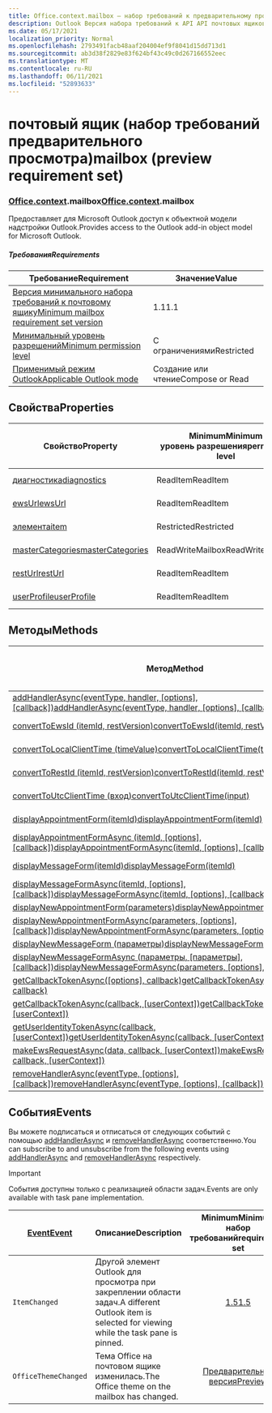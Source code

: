 ```yaml
---
title: Office.context.mailbox — набор требований к предварительному просмотру
description: Outlook Версия набора требований к API API почтовых ящиков для объектной модели почтовых ящиков.
ms.date: 05/17/2021
localization_priority: Normal
ms.openlocfilehash: 2793491facb48aaf204004ef9f8041d15dd713d1
ms.sourcegitcommit: ab3d38f2829e83f624bf43c49c0d267166552eec
ms.translationtype: MT
ms.contentlocale: ru-RU
ms.lasthandoff: 06/11/2021
ms.locfileid: "52893633"
---
```

# <a name="mailbox-preview-requirement-set"></a><span data-ttu-id="fc9b5-103">почтовый ящик (набор требований предварительного просмотра)</span><span class="sxs-lookup"><span data-stu-id="fc9b5-103">mailbox (preview requirement set)</span></span>

### <a name="officecontextmailbox"></a><span data-ttu-id="fc9b5-104">[Office](office.md)[.context](office.context.md).mailbox</span><span class="sxs-lookup"><span data-stu-id="fc9b5-104">[Office](office.md)[.context](office.context.md).mailbox</span></span>

<span data-ttu-id="fc9b5-105">Предоставляет для Microsoft Outlook доступ к объектной модели надстройки Outlook.</span><span class="sxs-lookup"><span data-stu-id="fc9b5-105">Provides access to the Outlook add-in object model for Microsoft Outlook.</span></span>

##### <a name="requirements"></a><span data-ttu-id="fc9b5-106">Требования</span><span class="sxs-lookup"><span data-stu-id="fc9b5-106">Requirements</span></span>

|<span data-ttu-id="fc9b5-107">Требование</span><span class="sxs-lookup"><span data-stu-id="fc9b5-107">Requirement</span></span>| <span data-ttu-id="fc9b5-108">Значение</span><span class="sxs-lookup"><span data-stu-id="fc9b5-108">Value</span></span>|
|---|---|
|[<span data-ttu-id="fc9b5-109">Версия минимального набора требований к почтовому ящику</span><span class="sxs-lookup"><span data-stu-id="fc9b5-109">Minimum mailbox requirement set version</span></span>](../../requirement-sets/outlook-api-requirement-sets.md)| <span data-ttu-id="fc9b5-110">1.1</span><span class="sxs-lookup"><span data-stu-id="fc9b5-110">1.1</span></span>|
|[<span data-ttu-id="fc9b5-111">Минимальный уровень разрешений</span><span class="sxs-lookup"><span data-stu-id="fc9b5-111">Minimum permission level</span></span>](../../../outlook/understanding-outlook-add-in-permissions.md)| <span data-ttu-id="fc9b5-112">С ограничениями</span><span class="sxs-lookup"><span data-stu-id="fc9b5-112">Restricted</span></span>|
|[<span data-ttu-id="fc9b5-113">Применимый режим Outlook</span><span class="sxs-lookup"><span data-stu-id="fc9b5-113">Applicable Outlook mode</span></span>](../../../outlook/outlook-add-ins-overview.md#extension-points)| <span data-ttu-id="fc9b5-114">Создание или чтение</span><span class="sxs-lookup"><span data-stu-id="fc9b5-114">Compose or Read</span></span>|

## <a name="properties"></a><span data-ttu-id="fc9b5-115">Свойства</span><span class="sxs-lookup"><span data-stu-id="fc9b5-115">Properties</span></span>

| <span data-ttu-id="fc9b5-116">Свойство</span><span class="sxs-lookup"><span data-stu-id="fc9b5-116">Property</span></span> | <span data-ttu-id="fc9b5-117">Minimum</span><span class="sxs-lookup"><span data-stu-id="fc9b5-117">Minimum</span></span><br><span data-ttu-id="fc9b5-118">уровень разрешения</span><span class="sxs-lookup"><span data-stu-id="fc9b5-118">permission level</span></span> | <span data-ttu-id="fc9b5-119">Режимы</span><span class="sxs-lookup"><span data-stu-id="fc9b5-119">Modes</span></span> | <span data-ttu-id="fc9b5-120">Тип возвращаемых данных</span><span class="sxs-lookup"><span data-stu-id="fc9b5-120">Return type</span></span> | <span data-ttu-id="fc9b5-121">Minimum</span><span class="sxs-lookup"><span data-stu-id="fc9b5-121">Minimum</span></span><br><span data-ttu-id="fc9b5-122">набор требований</span><span class="sxs-lookup"><span data-stu-id="fc9b5-122">requirement set</span></span> |
|---|---|---|---|:---:|
| [<span data-ttu-id="fc9b5-123">диагностика</span><span class="sxs-lookup"><span data-stu-id="fc9b5-123">diagnostics</span></span>](/javascript/api/outlook/office.mailbox?view=outlook-js-preview&preserve-view=true#diagnostics) | <span data-ttu-id="fc9b5-124">ReadItem</span><span class="sxs-lookup"><span data-stu-id="fc9b5-124">ReadItem</span></span> | <span data-ttu-id="fc9b5-125">Создание</span><span class="sxs-lookup"><span data-stu-id="fc9b5-125">Compose</span></span><br><span data-ttu-id="fc9b5-126">Чтение</span><span class="sxs-lookup"><span data-stu-id="fc9b5-126">Read</span></span> | [<span data-ttu-id="fc9b5-127">Диагностика</span><span class="sxs-lookup"><span data-stu-id="fc9b5-127">Diagnostics</span></span>](/javascript/api/outlook/office.diagnostics?view=outlook-js-preview&preserve-view=true) | [<span data-ttu-id="fc9b5-128">1.1</span><span class="sxs-lookup"><span data-stu-id="fc9b5-128">1.1</span></span>](../requirement-set-1.1/outlook-requirement-set-1.1.md) |
| [<span data-ttu-id="fc9b5-129">ewsUrl</span><span class="sxs-lookup"><span data-stu-id="fc9b5-129">ewsUrl</span></span>](/javascript/api/outlook/office.mailbox?view=outlook-js-preview&preserve-view=true#ewsurl) | <span data-ttu-id="fc9b5-130">ReadItem</span><span class="sxs-lookup"><span data-stu-id="fc9b5-130">ReadItem</span></span> | <span data-ttu-id="fc9b5-131">Создание</span><span class="sxs-lookup"><span data-stu-id="fc9b5-131">Compose</span></span><br><span data-ttu-id="fc9b5-132">Чтение</span><span class="sxs-lookup"><span data-stu-id="fc9b5-132">Read</span></span> | <span data-ttu-id="fc9b5-133">String</span><span class="sxs-lookup"><span data-stu-id="fc9b5-133">String</span></span> | [<span data-ttu-id="fc9b5-134">1.1</span><span class="sxs-lookup"><span data-stu-id="fc9b5-134">1.1</span></span>](../requirement-set-1.1/outlook-requirement-set-1.1.md) |
| [<span data-ttu-id="fc9b5-135">элемента</span><span class="sxs-lookup"><span data-stu-id="fc9b5-135">item</span></span>](office.context.mailbox.item.md) | <span data-ttu-id="fc9b5-136">Restricted</span><span class="sxs-lookup"><span data-stu-id="fc9b5-136">Restricted</span></span> | <span data-ttu-id="fc9b5-137">Создание</span><span class="sxs-lookup"><span data-stu-id="fc9b5-137">Compose</span></span><br><span data-ttu-id="fc9b5-138">Чтение</span><span class="sxs-lookup"><span data-stu-id="fc9b5-138">Read</span></span> | [<span data-ttu-id="fc9b5-139">Элемент</span><span class="sxs-lookup"><span data-stu-id="fc9b5-139">Item</span></span>](/javascript/api/outlook/office.item?view=outlook-js-preview&preserve-view=true) | [<span data-ttu-id="fc9b5-140">1.1</span><span class="sxs-lookup"><span data-stu-id="fc9b5-140">1.1</span></span>](../requirement-set-1.1/outlook-requirement-set-1.1.md) |
| [<span data-ttu-id="fc9b5-141">masterCategories</span><span class="sxs-lookup"><span data-stu-id="fc9b5-141">masterCategories</span></span>](/javascript/api/outlook/office.mailbox?view=outlook-js-preview&preserve-view=true#mastercategories) | <span data-ttu-id="fc9b5-142">ReadWriteMailbox</span><span class="sxs-lookup"><span data-stu-id="fc9b5-142">ReadWriteMailbox</span></span> | <span data-ttu-id="fc9b5-143">Создание</span><span class="sxs-lookup"><span data-stu-id="fc9b5-143">Compose</span></span><br><span data-ttu-id="fc9b5-144">Чтение</span><span class="sxs-lookup"><span data-stu-id="fc9b5-144">Read</span></span> | [<span data-ttu-id="fc9b5-145">MasterCategories</span><span class="sxs-lookup"><span data-stu-id="fc9b5-145">MasterCategories</span></span>](/javascript/api/outlook/office.mastercategories?view=outlook-js-preview&preserve-view=true) | [<span data-ttu-id="fc9b5-146">1.8</span><span class="sxs-lookup"><span data-stu-id="fc9b5-146">1.8</span></span>](../requirement-set-1.8/outlook-requirement-set-1.8.md) |
| [<span data-ttu-id="fc9b5-147">restUrl</span><span class="sxs-lookup"><span data-stu-id="fc9b5-147">restUrl</span></span>](/javascript/api/outlook/office.mailbox?view=outlook-js-preview&preserve-view=true#resturl) | <span data-ttu-id="fc9b5-148">ReadItem</span><span class="sxs-lookup"><span data-stu-id="fc9b5-148">ReadItem</span></span> | <span data-ttu-id="fc9b5-149">Создание</span><span class="sxs-lookup"><span data-stu-id="fc9b5-149">Compose</span></span><br><span data-ttu-id="fc9b5-150">Чтение</span><span class="sxs-lookup"><span data-stu-id="fc9b5-150">Read</span></span> | <span data-ttu-id="fc9b5-151">String</span><span class="sxs-lookup"><span data-stu-id="fc9b5-151">String</span></span> | [<span data-ttu-id="fc9b5-152">1.5</span><span class="sxs-lookup"><span data-stu-id="fc9b5-152">1.5</span></span>](../requirement-set-1.5/outlook-requirement-set-1.5.md) |
| [<span data-ttu-id="fc9b5-153">userProfile</span><span class="sxs-lookup"><span data-stu-id="fc9b5-153">userProfile</span></span>](/javascript/api/outlook/office.mailbox?view=outlook-js-preview&preserve-view=true#userprofile) | <span data-ttu-id="fc9b5-154">ReadItem</span><span class="sxs-lookup"><span data-stu-id="fc9b5-154">ReadItem</span></span> | <span data-ttu-id="fc9b5-155">Создание</span><span class="sxs-lookup"><span data-stu-id="fc9b5-155">Compose</span></span><br><span data-ttu-id="fc9b5-156">Чтение</span><span class="sxs-lookup"><span data-stu-id="fc9b5-156">Read</span></span> | [<span data-ttu-id="fc9b5-157">UserProfile</span><span class="sxs-lookup"><span data-stu-id="fc9b5-157">UserProfile</span></span>](/javascript/api/outlook/office.userprofile?view=outlook-js-preview&preserve-view=true) | [<span data-ttu-id="fc9b5-158">1.1</span><span class="sxs-lookup"><span data-stu-id="fc9b5-158">1.1</span></span>](../requirement-set-1.1/outlook-requirement-set-1.1.md) |

## <a name="methods"></a><span data-ttu-id="fc9b5-159">Методы</span><span class="sxs-lookup"><span data-stu-id="fc9b5-159">Methods</span></span>

| <span data-ttu-id="fc9b5-160">Метод</span><span class="sxs-lookup"><span data-stu-id="fc9b5-160">Method</span></span> | <span data-ttu-id="fc9b5-161">Minimum</span><span class="sxs-lookup"><span data-stu-id="fc9b5-161">Minimum</span></span><br><span data-ttu-id="fc9b5-162">уровень разрешения</span><span class="sxs-lookup"><span data-stu-id="fc9b5-162">permission level</span></span> | <span data-ttu-id="fc9b5-163">Режимы</span><span class="sxs-lookup"><span data-stu-id="fc9b5-163">Modes</span></span> | <span data-ttu-id="fc9b5-164">Minimum</span><span class="sxs-lookup"><span data-stu-id="fc9b5-164">Minimum</span></span><br><span data-ttu-id="fc9b5-165">набор требований</span><span class="sxs-lookup"><span data-stu-id="fc9b5-165">requirement set</span></span> |
|---|---|---|:---:|
| <span data-ttu-id="fc9b5-166">[addHandlerAsync(eventType, handler, [options], [callback])](/javascript/api/outlook/office.mailbox?view=outlook-js-preview&preserve-view=true#addhandlerasync-eventtype--handler--options--callback-)</span><span class="sxs-lookup"><span data-stu-id="fc9b5-166">[addHandlerAsync(eventType, handler, [options], [callback])](/javascript/api/outlook/office.mailbox?view=outlook-js-preview&preserve-view=true#addhandlerasync-eventtype--handler--options--callback-)</span></span> | <span data-ttu-id="fc9b5-167">ReadItem</span><span class="sxs-lookup"><span data-stu-id="fc9b5-167">ReadItem</span></span> | <span data-ttu-id="fc9b5-168">Создание</span><span class="sxs-lookup"><span data-stu-id="fc9b5-168">Compose</span></span><br><span data-ttu-id="fc9b5-169">Чтение</span><span class="sxs-lookup"><span data-stu-id="fc9b5-169">Read</span></span> | [<span data-ttu-id="fc9b5-170">1.5</span><span class="sxs-lookup"><span data-stu-id="fc9b5-170">1.5</span></span>](../requirement-set-1.5/outlook-requirement-set-1.5.md) |
| [<span data-ttu-id="fc9b5-171">convertToEwsId (itemId, restVersion)</span><span class="sxs-lookup"><span data-stu-id="fc9b5-171">convertToEwsId(itemId, restVersion)</span></span>](/javascript/api/outlook/office.mailbox?view=outlook-js-preview&preserve-view=true#converttoewsid-itemid--restversion-) | <span data-ttu-id="fc9b5-172">Restricted</span><span class="sxs-lookup"><span data-stu-id="fc9b5-172">Restricted</span></span> | <span data-ttu-id="fc9b5-173">Создание</span><span class="sxs-lookup"><span data-stu-id="fc9b5-173">Compose</span></span><br><span data-ttu-id="fc9b5-174">Чтение</span><span class="sxs-lookup"><span data-stu-id="fc9b5-174">Read</span></span> | [<span data-ttu-id="fc9b5-175">1.3</span><span class="sxs-lookup"><span data-stu-id="fc9b5-175">1.3</span></span>](../requirement-set-1.3/outlook-requirement-set-1.3.md) |
| [<span data-ttu-id="fc9b5-176">convertToLocalClientTime (timeValue)</span><span class="sxs-lookup"><span data-stu-id="fc9b5-176">convertToLocalClientTime(timeValue)</span></span>](/javascript/api/outlook/office.mailbox?view=outlook-js-preview&preserve-view=true#converttolocalclienttime-timevalue-) | <span data-ttu-id="fc9b5-177">ReadItem</span><span class="sxs-lookup"><span data-stu-id="fc9b5-177">ReadItem</span></span> | <span data-ttu-id="fc9b5-178">Создание</span><span class="sxs-lookup"><span data-stu-id="fc9b5-178">Compose</span></span><br><span data-ttu-id="fc9b5-179">Чтение</span><span class="sxs-lookup"><span data-stu-id="fc9b5-179">Read</span></span> | [<span data-ttu-id="fc9b5-180">1.1</span><span class="sxs-lookup"><span data-stu-id="fc9b5-180">1.1</span></span>](../requirement-set-1.1/outlook-requirement-set-1.1.md) |
| [<span data-ttu-id="fc9b5-181">convertToRestId (itemId, restVersion)</span><span class="sxs-lookup"><span data-stu-id="fc9b5-181">convertToRestId(itemId, restVersion)</span></span>](/javascript/api/outlook/office.mailbox?view=outlook-js-preview&preserve-view=true#converttorestid-itemid--restversion-) | <span data-ttu-id="fc9b5-182">Restricted</span><span class="sxs-lookup"><span data-stu-id="fc9b5-182">Restricted</span></span> | <span data-ttu-id="fc9b5-183">Создание</span><span class="sxs-lookup"><span data-stu-id="fc9b5-183">Compose</span></span><br><span data-ttu-id="fc9b5-184">Чтение</span><span class="sxs-lookup"><span data-stu-id="fc9b5-184">Read</span></span> | [<span data-ttu-id="fc9b5-185">1.3</span><span class="sxs-lookup"><span data-stu-id="fc9b5-185">1.3</span></span>](../requirement-set-1.3/outlook-requirement-set-1.3.md) |
| [<span data-ttu-id="fc9b5-186">convertToUtcClientTime (вход)</span><span class="sxs-lookup"><span data-stu-id="fc9b5-186">convertToUtcClientTime(input)</span></span>](/javascript/api/outlook/office.mailbox?view=outlook-js-preview&preserve-view=true#converttoutcclienttime-input-) | <span data-ttu-id="fc9b5-187">ReadItem</span><span class="sxs-lookup"><span data-stu-id="fc9b5-187">ReadItem</span></span> | <span data-ttu-id="fc9b5-188">Создание</span><span class="sxs-lookup"><span data-stu-id="fc9b5-188">Compose</span></span><br><span data-ttu-id="fc9b5-189">Чтение</span><span class="sxs-lookup"><span data-stu-id="fc9b5-189">Read</span></span> | [<span data-ttu-id="fc9b5-190">1.1</span><span class="sxs-lookup"><span data-stu-id="fc9b5-190">1.1</span></span>](../requirement-set-1.1/outlook-requirement-set-1.1.md) |
| [<span data-ttu-id="fc9b5-191">displayAppointmentForm(itemId)</span><span class="sxs-lookup"><span data-stu-id="fc9b5-191">displayAppointmentForm(itemId)</span></span>](/javascript/api/outlook/office.mailbox?view=outlook-js-preview&preserve-view=true#displayappointmentform-itemid-) | <span data-ttu-id="fc9b5-192">ReadItem</span><span class="sxs-lookup"><span data-stu-id="fc9b5-192">ReadItem</span></span> | <span data-ttu-id="fc9b5-193">Создание</span><span class="sxs-lookup"><span data-stu-id="fc9b5-193">Compose</span></span><br><span data-ttu-id="fc9b5-194">Чтение</span><span class="sxs-lookup"><span data-stu-id="fc9b5-194">Read</span></span> | [<span data-ttu-id="fc9b5-195">1.1</span><span class="sxs-lookup"><span data-stu-id="fc9b5-195">1.1</span></span>](../requirement-set-1.1/outlook-requirement-set-1.1.md) |
| <span data-ttu-id="fc9b5-196">[displayAppointmentFormAsync (itemId, [options], [callback])](/javascript/api/outlook/office.mailbox?view=outlook-js-preview&preserve-view=true#displayappointmentform-itemid--options--callback-)</span><span class="sxs-lookup"><span data-stu-id="fc9b5-196">[displayAppointmentFormAsync(itemId, [options], [callback])](/javascript/api/outlook/office.mailbox?view=outlook-js-preview&preserve-view=true#displayappointmentform-itemid--options--callback-)</span></span> | <span data-ttu-id="fc9b5-197">ReadItem</span><span class="sxs-lookup"><span data-stu-id="fc9b5-197">ReadItem</span></span> | <span data-ttu-id="fc9b5-198">Создание</span><span class="sxs-lookup"><span data-stu-id="fc9b5-198">Compose</span></span><br><span data-ttu-id="fc9b5-199">Чтение</span><span class="sxs-lookup"><span data-stu-id="fc9b5-199">Read</span></span> | [<span data-ttu-id="fc9b5-200">1.9</span><span class="sxs-lookup"><span data-stu-id="fc9b5-200">1.9</span></span>](../requirement-set-1.9/outlook-requirement-set-1.9.md) |
| [<span data-ttu-id="fc9b5-201">displayMessageForm(itemId)</span><span class="sxs-lookup"><span data-stu-id="fc9b5-201">displayMessageForm(itemId)</span></span>](/javascript/api/outlook/office.mailbox?view=outlook-js-preview&preserve-view=true#displaymessageform-itemid-) | <span data-ttu-id="fc9b5-202">ReadItem</span><span class="sxs-lookup"><span data-stu-id="fc9b5-202">ReadItem</span></span> | <span data-ttu-id="fc9b5-203">Создание</span><span class="sxs-lookup"><span data-stu-id="fc9b5-203">Compose</span></span><br><span data-ttu-id="fc9b5-204">Чтение</span><span class="sxs-lookup"><span data-stu-id="fc9b5-204">Read</span></span> | [<span data-ttu-id="fc9b5-205">1.1</span><span class="sxs-lookup"><span data-stu-id="fc9b5-205">1.1</span></span>](../requirement-set-1.1/outlook-requirement-set-1.1.md) |
| <span data-ttu-id="fc9b5-206">[displayMessageFormAsync(itemId, [options], [callback])](/javascript/api/outlook/office.mailbox?view=outlook-js-preview&preserve-view=true#displaymessageform-itemid--options--callback-)</span><span class="sxs-lookup"><span data-stu-id="fc9b5-206">[displayMessageFormAsync(itemId, [options], [callback])](/javascript/api/outlook/office.mailbox?view=outlook-js-preview&preserve-view=true#displaymessageform-itemid--options--callback-)</span></span> | <span data-ttu-id="fc9b5-207">ReadItem</span><span class="sxs-lookup"><span data-stu-id="fc9b5-207">ReadItem</span></span> | <span data-ttu-id="fc9b5-208">Создание</span><span class="sxs-lookup"><span data-stu-id="fc9b5-208">Compose</span></span><br><span data-ttu-id="fc9b5-209">Чтение</span><span class="sxs-lookup"><span data-stu-id="fc9b5-209">Read</span></span> | [<span data-ttu-id="fc9b5-210">1.9</span><span class="sxs-lookup"><span data-stu-id="fc9b5-210">1.9</span></span>](../requirement-set-1.9/outlook-requirement-set-1.9.md) |
| [<span data-ttu-id="fc9b5-211">displayNewAppointmentForm(parameters)</span><span class="sxs-lookup"><span data-stu-id="fc9b5-211">displayNewAppointmentForm(parameters)</span></span>](/javascript/api/outlook/office.mailbox?view=outlook-js-preview&preserve-view=true#displaynewappointmentform-parameters-) | <span data-ttu-id="fc9b5-212">ReadItem</span><span class="sxs-lookup"><span data-stu-id="fc9b5-212">ReadItem</span></span> | <span data-ttu-id="fc9b5-213">Чтение</span><span class="sxs-lookup"><span data-stu-id="fc9b5-213">Read</span></span> | [<span data-ttu-id="fc9b5-214">1.1</span><span class="sxs-lookup"><span data-stu-id="fc9b5-214">1.1</span></span>](../requirement-set-1.1/outlook-requirement-set-1.1.md) |
| <span data-ttu-id="fc9b5-215">[displayNewAppointmentFormAsync(parameters, [options], [callback])](/javascript/api/outlook/office.mailbox?view=outlook-js-preview&preserve-view=true#displaynewappointmentform-parameters--options--callback-)</span><span class="sxs-lookup"><span data-stu-id="fc9b5-215">[displayNewAppointmentFormAsync(parameters, [options], [callback])](/javascript/api/outlook/office.mailbox?view=outlook-js-preview&preserve-view=true#displaynewappointmentform-parameters--options--callback-)</span></span> | <span data-ttu-id="fc9b5-216">ReadItem</span><span class="sxs-lookup"><span data-stu-id="fc9b5-216">ReadItem</span></span> | <span data-ttu-id="fc9b5-217">Чтение</span><span class="sxs-lookup"><span data-stu-id="fc9b5-217">Read</span></span> | [<span data-ttu-id="fc9b5-218">1.9</span><span class="sxs-lookup"><span data-stu-id="fc9b5-218">1.9</span></span>](../requirement-set-1.9/outlook-requirement-set-1.9.md) |
| [<span data-ttu-id="fc9b5-219">displayNewMessageForm (параметры)</span><span class="sxs-lookup"><span data-stu-id="fc9b5-219">displayNewMessageForm(parameters)</span></span>](/javascript/api/outlook/office.mailbox?view=outlook-js-preview&preserve-view=true#displaynewmessageform-parameters-) | <span data-ttu-id="fc9b5-220">ReadItem</span><span class="sxs-lookup"><span data-stu-id="fc9b5-220">ReadItem</span></span> | <span data-ttu-id="fc9b5-221">Чтение</span><span class="sxs-lookup"><span data-stu-id="fc9b5-221">Read</span></span> | [<span data-ttu-id="fc9b5-222">1.6</span><span class="sxs-lookup"><span data-stu-id="fc9b5-222">1.6</span></span>](../requirement-set-1.6/outlook-requirement-set-1.6.md) |
| <span data-ttu-id="fc9b5-223">[displayNewMessageFormAsync (параметры, [параметры], [callback])](/javascript/api/outlook/office.mailbox?view=outlook-js-preview&preserve-view=true#displaynewmessageform-parameters--options--callback-)</span><span class="sxs-lookup"><span data-stu-id="fc9b5-223">[displayNewMessageFormAsync(parameters, [options], [callback])](/javascript/api/outlook/office.mailbox?view=outlook-js-preview&preserve-view=true#displaynewmessageform-parameters--options--callback-)</span></span> | <span data-ttu-id="fc9b5-224">ReadItem</span><span class="sxs-lookup"><span data-stu-id="fc9b5-224">ReadItem</span></span> | <span data-ttu-id="fc9b5-225">Чтение</span><span class="sxs-lookup"><span data-stu-id="fc9b5-225">Read</span></span> | [<span data-ttu-id="fc9b5-226">1.9</span><span class="sxs-lookup"><span data-stu-id="fc9b5-226">1.9</span></span>](../requirement-set-1.9/outlook-requirement-set-1.9.md) |
| <span data-ttu-id="fc9b5-227">[getCallbackTokenAsync([options], callback)](/javascript/api/outlook/office.mailbox?view=outlook-js-preview&preserve-view=true#getcallbacktokenasync-options--callback-)</span><span class="sxs-lookup"><span data-stu-id="fc9b5-227">[getCallbackTokenAsync([options], callback)](/javascript/api/outlook/office.mailbox?view=outlook-js-preview&preserve-view=true#getcallbacktokenasync-options--callback-)</span></span> | <span data-ttu-id="fc9b5-228">ReadItem</span><span class="sxs-lookup"><span data-stu-id="fc9b5-228">ReadItem</span></span> | <span data-ttu-id="fc9b5-229">Создание</span><span class="sxs-lookup"><span data-stu-id="fc9b5-229">Compose</span></span><br><span data-ttu-id="fc9b5-230">Чтение</span><span class="sxs-lookup"><span data-stu-id="fc9b5-230">Read</span></span> | [<span data-ttu-id="fc9b5-231">1.5</span><span class="sxs-lookup"><span data-stu-id="fc9b5-231">1.5</span></span>](../requirement-set-1.5/outlook-requirement-set-1.5.md) |
| <span data-ttu-id="fc9b5-232">[getCallbackTokenAsync(callback, [userContext])](/javascript/api/outlook/office.mailbox?view=outlook-js-preview&preserve-view=true#getcallbacktokenasync-callback--usercontext-)</span><span class="sxs-lookup"><span data-stu-id="fc9b5-232">[getCallbackTokenAsync(callback, [userContext])](/javascript/api/outlook/office.mailbox?view=outlook-js-preview&preserve-view=true#getcallbacktokenasync-callback--usercontext-)</span></span> | <span data-ttu-id="fc9b5-233">ReadItem</span><span class="sxs-lookup"><span data-stu-id="fc9b5-233">ReadItem</span></span> | <span data-ttu-id="fc9b5-234">Создание</span><span class="sxs-lookup"><span data-stu-id="fc9b5-234">Compose</span></span><br><span data-ttu-id="fc9b5-235">Чтение</span><span class="sxs-lookup"><span data-stu-id="fc9b5-235">Read</span></span> | [<span data-ttu-id="fc9b5-236">1.3</span><span class="sxs-lookup"><span data-stu-id="fc9b5-236">1.3</span></span>](../requirement-set-1.3/outlook-requirement-set-1.3.md)<br>[<span data-ttu-id="fc9b5-237">1.1</span><span class="sxs-lookup"><span data-stu-id="fc9b5-237">1.1</span></span>](../requirement-set-1.1/outlook-requirement-set-1.1.md) |
| <span data-ttu-id="fc9b5-238">[getUserIdentityTokenAsync(callback, [userContext])](/javascript/api/outlook/office.mailbox?view=outlook-js-preview&preserve-view=true#getuseridentitytokenasync-callback--usercontext-)</span><span class="sxs-lookup"><span data-stu-id="fc9b5-238">[getUserIdentityTokenAsync(callback, [userContext])](/javascript/api/outlook/office.mailbox?view=outlook-js-preview&preserve-view=true#getuseridentitytokenasync-callback--usercontext-)</span></span> | <span data-ttu-id="fc9b5-239">ReadItem</span><span class="sxs-lookup"><span data-stu-id="fc9b5-239">ReadItem</span></span> | <span data-ttu-id="fc9b5-240">Создание</span><span class="sxs-lookup"><span data-stu-id="fc9b5-240">Compose</span></span><br><span data-ttu-id="fc9b5-241">Чтение</span><span class="sxs-lookup"><span data-stu-id="fc9b5-241">Read</span></span> | [<span data-ttu-id="fc9b5-242">1.1</span><span class="sxs-lookup"><span data-stu-id="fc9b5-242">1.1</span></span>](../requirement-set-1.1/outlook-requirement-set-1.1.md) |
| <span data-ttu-id="fc9b5-243">[makeEwsRequestAsync(data, callback, [userContext])](/javascript/api/outlook/office.mailbox?view=outlook-js-preview&preserve-view=true#makeewsrequestasync-data--callback--usercontext-)</span><span class="sxs-lookup"><span data-stu-id="fc9b5-243">[makeEwsRequestAsync(data, callback, [userContext])](/javascript/api/outlook/office.mailbox?view=outlook-js-preview&preserve-view=true#makeewsrequestasync-data--callback--usercontext-)</span></span> | <span data-ttu-id="fc9b5-244">ReadWriteMailbox</span><span class="sxs-lookup"><span data-stu-id="fc9b5-244">ReadWriteMailbox</span></span> | <span data-ttu-id="fc9b5-245">Создание</span><span class="sxs-lookup"><span data-stu-id="fc9b5-245">Compose</span></span><br><span data-ttu-id="fc9b5-246">Чтение</span><span class="sxs-lookup"><span data-stu-id="fc9b5-246">Read</span></span> | [<span data-ttu-id="fc9b5-247">1.1</span><span class="sxs-lookup"><span data-stu-id="fc9b5-247">1.1</span></span>](../requirement-set-1.1/outlook-requirement-set-1.1.md) |
| <span data-ttu-id="fc9b5-248">[removeHandlerAsync(eventType, [options], [callback])](/javascript/api/outlook/office.mailbox?view=outlook-js-preview&preserve-view=true#removehandlerasync-eventtype--options--callback-)</span><span class="sxs-lookup"><span data-stu-id="fc9b5-248">[removeHandlerAsync(eventType, [options], [callback])](/javascript/api/outlook/office.mailbox?view=outlook-js-preview&preserve-view=true#removehandlerasync-eventtype--options--callback-)</span></span> | <span data-ttu-id="fc9b5-249">ReadItem</span><span class="sxs-lookup"><span data-stu-id="fc9b5-249">ReadItem</span></span> | <span data-ttu-id="fc9b5-250">Создание</span><span class="sxs-lookup"><span data-stu-id="fc9b5-250">Compose</span></span><br><span data-ttu-id="fc9b5-251">Чтение</span><span class="sxs-lookup"><span data-stu-id="fc9b5-251">Read</span></span> | [<span data-ttu-id="fc9b5-252">1.5</span><span class="sxs-lookup"><span data-stu-id="fc9b5-252">1.5</span></span>](../requirement-set-1.5/outlook-requirement-set-1.5.md) |

## <a name="events"></a><span data-ttu-id="fc9b5-253">События</span><span class="sxs-lookup"><span data-stu-id="fc9b5-253">Events</span></span>

<span data-ttu-id="fc9b5-254">Вы можете подписаться и отписаться от следующих событий с помощью [addHandlerAsync](/javascript/api/outlook/office.mailbox?view=outlook-js-preview&preserve-view=true#addhandlerasync-eventtype--handler--options--callback-) и [removeHandlerAsync](/javascript/api/outlook/office.mailbox?view=outlook-js-preview&preserve-view=true#removehandlerasync-eventtype--options--callback-) соответственно.</span><span class="sxs-lookup"><span data-stu-id="fc9b5-254">You can subscribe to and unsubscribe from the following events using [addHandlerAsync](/javascript/api/outlook/office.mailbox?view=outlook-js-preview&preserve-view=true#addhandlerasync-eventtype--handler--options--callback-) and [removeHandlerAsync](/javascript/api/outlook/office.mailbox?view=outlook-js-preview&preserve-view=true#removehandlerasync-eventtype--options--callback-) respectively.</span></span>

> [!IMPORTANT]
> <span data-ttu-id="fc9b5-255">События доступны только с реализацией области задач.</span><span class="sxs-lookup"><span data-stu-id="fc9b5-255">Events are only available with task pane implementation.</span></span>

| [<span data-ttu-id="fc9b5-256">Event</span><span class="sxs-lookup"><span data-stu-id="fc9b5-256">Event</span></span>](/javascript/api/office/office.eventtype) | <span data-ttu-id="fc9b5-257">Описание</span><span class="sxs-lookup"><span data-stu-id="fc9b5-257">Description</span></span> | <span data-ttu-id="fc9b5-258">Minimum</span><span class="sxs-lookup"><span data-stu-id="fc9b5-258">Minimum</span></span><br><span data-ttu-id="fc9b5-259">набор требований</span><span class="sxs-lookup"><span data-stu-id="fc9b5-259">requirement set</span></span> |
|---|---|:---:|
|`ItemChanged`| <span data-ttu-id="fc9b5-260">Другой элемент Outlook для просмотра при закреплении области задач.</span><span class="sxs-lookup"><span data-stu-id="fc9b5-260">A different Outlook item is selected for viewing while the task pane is pinned.</span></span> | [<span data-ttu-id="fc9b5-261">1.5</span><span class="sxs-lookup"><span data-stu-id="fc9b5-261">1.5</span></span>](../requirement-set-1.5/outlook-requirement-set-1.5.md) |
|`OfficeThemeChanged`| <span data-ttu-id="fc9b5-262">Тема Office на почтовом ящике изменилась.</span><span class="sxs-lookup"><span data-stu-id="fc9b5-262">The Office theme on the mailbox has changed.</span></span> | [<span data-ttu-id="fc9b5-263">Предварительная версия</span><span class="sxs-lookup"><span data-stu-id="fc9b5-263">Preview</span></span>](../preview-requirement-set/outlook-requirement-set-preview.md) |
